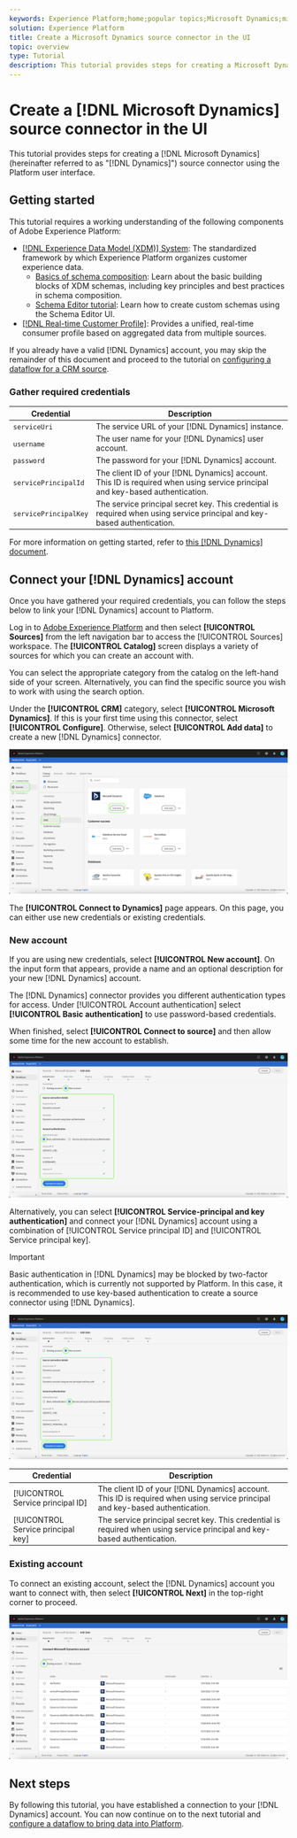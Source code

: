 ```yaml
---
keywords: Experience Platform;home;popular topics;Microsoft Dynamics;microsoft dynamics;Dynamics;dynamics
solution: Experience Platform
title: Create a Microsoft Dynamics source connector in the UI
topic: overview
type: Tutorial
description: This tutorial provides steps for creating a Microsoft Dynamics (hereinafter referred to as "Dynamics") source connector using the Platform user interface.
---
```


# Create a [!DNL Microsoft Dynamics] source connector in the UI

This tutorial provides steps for creating a [!DNL Microsoft Dynamics] (hereinafter referred to as "[!DNL Dynamics]") source connector using the Platform user interface.

## Getting started

This tutorial requires a working understanding of the following components of Adobe Experience Platform:

* [[!DNL Experience Data Model (XDM)] System](../../../../../xdm/home.md): The standardized framework by which Experience Platform organizes customer experience data.
  * [Basics of schema composition](../../../../../xdm/schema/composition.md): Learn about the basic building blocks of XDM schemas, including key principles and best practices in schema composition.
  * [Schema Editor tutorial](../../../../../xdm/tutorials/create-schema-ui.md): Learn how to create custom schemas using the Schema Editor UI.
* [[!DNL Real-time Customer Profile]](../../../../../profile/home.md): Provides a unified, real-time consumer profile based on aggregated data from multiple sources.

If you already have a valid [!DNL Dynamics] account, you may skip the remainder of this document and proceed to the tutorial on [configuring a dataflow for a CRM source](../../dataflow/crm.md).

### Gather required credentials

| Credential | Description |
| ---------- | ----------- |
| `serviceUri` | The service URL of your [!DNL Dynamics] instance. |
| `username` | The user name for your [!DNL Dynamics] user account. |
| `password` | The password for your [!DNL Dynamics] account. |
| `servicePrincipalId` | The client ID of your [!DNL Dynamics] account. This ID is required when using service principal and key-based authentication. |
| `servicePrincipalKey` | The service principal secret key. This credential is required when using service principal and key-based authentication. |

For more information on getting started, refer to [this [!DNL Dynamics] document](https://docs.microsoft.com/en-us/powerapps/developer/common-data-service/authenticate-oauth).

## Connect your [!DNL Dynamics] account

Once you have gathered your required credentials, you can follow the steps below to link your [!DNL Dynamics] account to Platform.

Log in to [Adobe Experience Platform](https://platform.adobe.com) and then select **[!UICONTROL Sources]** from the left navigation bar to access the [!UICONTROL Sources] workspace. The **[!UICONTROL Catalog]** screen displays a variety of sources for which you can create an account with.

You can select the appropriate category from the catalog on the left-hand side of your screen. Alternatively, you can find the specific source you wish to work with using the search option.

Under the **[!UICONTROL CRM]** category, select **[!UICONTROL Microsoft Dynamics]**. If this is your first time using this connector, select **[!UICONTROL Configure]**. Otherwise, select **[!UICONTROL Add data]** to create a new [!DNL Dynamics] connector.

![catalog](../../../../images/tutorials/create/ms-dynamics/catalog.png)

The **[!UICONTROL Connect to Dynamics]** page appears. On this page, you can either use new credentials or existing credentials.

### New account

If you are using new credentials, select **[!UICONTROL New account]**. On the input form that appears, provide a name and an optional description for your new [!DNL Dynamics] account.

The [!DNL Dynamics] connector provides you different authentication types for access. Under [!UICONTROL Account authentication] select **[!UICONTROL Basic authentication]** to use password-based credentials.

When finished, select **[!UICONTROL Connect to source]** and then allow some time for the new account to establish.

![basic-authentication](../../../../images/tutorials/create/ms-dynamics/basic-auth.png)

Alternatively, you can select **[!UICONTROL Service-principal and key authentication]** and connect your [!DNL Dynamics] account using a combination of [!UICONTROL Service principal ID] and [!UICONTROL Service principal key].

>[!IMPORTANT]
>
> Basic authentication in [!DNL Dynamics] may be blocked by two-factor authentication, which is currently not supported by Platform. In this case, it is recommended to use key-based authentication to create a source connector using [!DNL Dynamics].

![key-based-authentication](../../../../images/tutorials/create/ms-dynamics/key-based-auth.png)

| Credential | Description |
| ---------- | ----------- |
| [!UICONTROL Service principal ID] | The client ID of your [!DNL Dynamics] account. This ID is required when using service principal and key-based authentication. |
| [!UICONTROL Service principal key] | The service principal secret key. This credential is required when using service principal and key-based authentication. |

### Existing account

To connect an existing account, select the [!DNL Dynamics] account you want to connect with, then select **[!UICONTROL Next]** in the top-right corner to proceed.

![existing](../../../../images/tutorials/create/ms-dynamics/existing.png)

## Next steps

By following this tutorial, you have established a connection to your [!DNL Dynamics] account. You can now continue on to the next tutorial and [configure a dataflow to bring data into Platform](../../dataflow/crm.md).